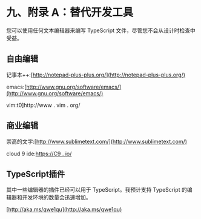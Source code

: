 # 九、附录 A：替代开发工具

您可以使用任何文本编辑器来编写 TypeScript 文件，尽管您不会从设计时检查中受益。

## 自由编辑

记事本++:[http://notepad-plus-plus.org/](http://notepad-plus-plus.org/)

emacs:[http://www.gnu.org/software/emacs/](http://www.gnu.org/software/emacs/)

vim:t0]http://www . vim . org/

## 商业编辑

崇高的文字:[http://www.sublimetext.com/](http://www.sublimetext.com/)

cloud 9 ide:[https://C9 . io/](https://c9.io/)

## TypeScript插件

其中一些编辑器的插件已经可以用于 TypeScript。我预计支持 TypeScript 的编辑器和开发环境的数量会迅速增加。

[http://aka.ms/qwe1qu](http://aka.ms/qwe1qu)